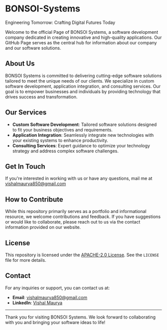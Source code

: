 # BONSOI-Systems
Engineering Tomorrow: Crafting Digital Futures Today


Welcome to the official Page of BONSOI Systems, a software development company dedicated in creating innovative and high-quality applications. Our GitHub Page serves as the central hub for information about our company and our software solutions.

## About Us

BONSOI Systems is committed to delivering cutting-edge software solutions tailored to meet the unique needs of our clients. We specialize in custom software development, application integration, and consulting services. Our goal is to empower businesses and individuals by providing technology that drives success and transformation.

## Our Services

- **Custom Software Development**: Tailored software solutions designed to fit your business objectives and requirements.
- **Application Integration**: Seamlessly integrate new technologies with your existing systems to enhance productivity.
- **Consulting Services**: Expert guidance to optimize your technology strategy and address complex software challenges.

## Get In Touch

If you're interested in working with us or have any questions, mail me at vishalmaurya850@gmail.com

## How to Contribute

While this repository primarily serves as a portfolio and informational resource, we welcome contributions and feedback. If you have suggestions or would like to collaborate, please reach out to us via the contact information provided on our website.

## License

This repository is licensed under the [APACHE-2.0 License](LICENSE). See the `LICENSE` file for more details.

## Contact

For any inquiries or support, you can contact us at:

- **Email**: vishalmaurya850@gmail.com
- **LinkedIn**: [Vishal Maurya](https://www.linkedin.com/in/vishal-maurya-a0530618b)

---

Thank you for visiting BONSOI Systems. We look forward to collaborating with you and bringing your software ideas to life!
